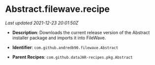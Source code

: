 # Abstract.filewave.recipe

_Last updated 2021-12-23 20:01:50Z_

- **Description**: Downloads the current release version of the Abstract installer package and imports it into FileWave.

- **Identifier**: `com.github.andredb90.filewave.Abstract`

- **Parent Recipes**: `com.github.dataJAR-recipes.pkg.Abstract`

